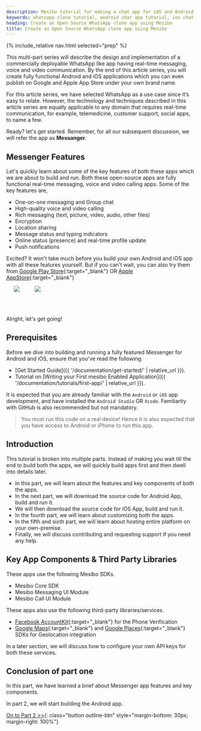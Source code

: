 ```yaml
---
description: Mesibo tutorial for making a chat app for iOS and Android similar to WhatsApp  
keywords: whatsapp clone tutorial, android chat app tutorial, ios chat app tutorial, tutorials for making whatsapp, open source chat app tutorials
heading: Create an Open Source WhatsApp clone app using Mesibo
title: Create an Open Source WhatsApp clone app using Mesibo
---
```

{% include_relative nav.html selected="prep" %}

This multi-part series will describe the design and implementation of a commercially deployable WhatsApp like app having real-time messaging, voice and video communication. By the end of this article series, you will create fully functional Android and iOS applications which you can even publish on Google and Apple App Store under your own brand name.

For this article series, we have selected WhatsApp as a use case since it’s easy to relate. However, the technology and techniques described in this article series are equally applicable to any domain that requires real-time communication, for example, telemedicine, customer support, social apps, to name a few.

Ready? let's get started. Remember, for all our subsequent discussion, we will refer the app as **Messanger**.

## Messenger Features
Let's quickly learn about some of the key features of both these apps which we are about to build and run. Both these open-source apps are fully functional real-time messaging, voice and video calling apps. Some of the key features are,

- One-on-one messaging and Group chat
- High-quality voice and video calling
- Rich messaging (text, picture, video, audio, other files)
- Encryption 
- Location sharing
- Message status and typing indicators
- Online status (presence) and real-time profile update
- Push notifications

Excited? It won't take much before you build your own Android and iOS app with all these features yourself. But if you can't wait, you can also try them from [Google Play Store](https://play.google.com/store/apps/details?id=com.mesibo.mesiboapplication){:target="_blank"}
OR [Apple AppStore](https://apps.apple.com/us/app/mesibo-realtime-messaging-voice-video/id1222921751){:target="_blank"}

<a href="https://apps.apple.com/us/app/mesibo-realtime-messaging-voice-video/id1222921751" target="_blank"><img src="{{ '/images/iphone-app.png' | relative_url }}" align="left" hspace="20"/></a>
<a href="https://play.google.com/store/apps/details?id=com.mesibo.mesiboapplication" target="_blank"><img src="{{ '/images/android-app.png' | relative_url }}" align="left" hspace="20"/></a>
<br/><br/>
<p>
&nbsp;
</p>

Alright, let's get going!

## Prerequisites
Before we dive into building and running a fully featured Messenger for Android and iOS, ensure that you've read the following.

- [Get Started Guide]({{ '/documentation/get-started/' | relative_url }}).
- Tutorial on [Writing your First mesibo Enabled Application]({{ '/documentation/tutorials/first-app/' | relative_url }}).

It is expected that you are already familiar with the `Android` or `iOS` app development, and have installed the `Android Studio` OR `Xcode`. Familiarity with GitHub is also recommended but not mandatory. 

> You must run this code on a real device! Hence it is also expected that you have access to Android or iPhone to run this app.

## Introduction
This tutorial is broken into multiple parts. Instead of making you wait till the end to build both the apps, we will quickly build apps first and then dwell into details later. 

- In this part, we will learn about the features and key components of both the apps.
- In the next part, we will download the source code for Android App, build and run it.
- We will then download the source code for iOS App, build and run it.
- In the fourth part, we will learn about customizing both the apps.
- In the fifth and sixth part, we will learn about hosting entire platform on your own-premise.
- Finally, we will discuss contributing and requesting support if you need any help.


## Key App Components & Third Party Libraries

These apps use the following Mesibo SDKs.

- Mesibo Core SDK
- Mesibo Messaging UI Module
- Mesibo Call UI Module

These apps also use the following third-party libraries/services.

- [Facebook AccountKit](https://www.accountkit.com/){:target="_blank"} for the Phone Verification
- [Google Maps](https://developers.google.com/maps/documentation/){:target="_blank"} and [Google Places](https://cloud.google.com/maps-platform/places/){:target="_blank"} SDKs for Geolocation integration 

In a later section, we will discuss how to configure your own API keys for both these services.

## Conclusion of part one

In this part, we have learned a brief about Messenger app features and key components. 

In part 2, we will start building the Android app. 

[On to Part 2 >>](android.md){: class="button outline-btn" style="margin-bottom: 30px; margin-right: 100%"}
